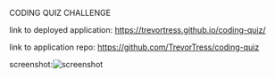 CODING QUIZ CHALLENGE

link to deployed application: https://trevortress.github.io/coding-quiz/

link to application repo: https://github.com/TrevorTress/coding-quiz

screenshot:![screenshot](https://user-images.githubusercontent.com/98543867/156939644-1564469d-cc71-4990-a8d2-fa0afeea36ba.PNG)

